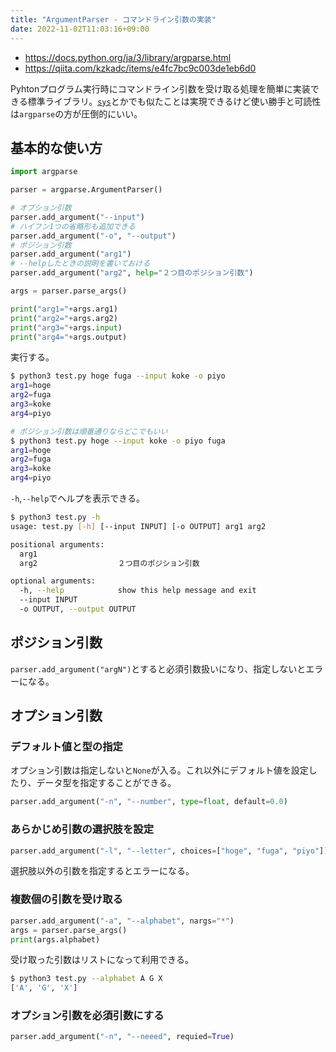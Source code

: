 ```yaml
---
title: "ArgumentParser - コマンドライン引数の実装"
date: 2022-11-02T11:03:16+09:00
---
```


- https://docs.python.org/ja/3/library/argparse.html
- https://qiita.com/kzkadc/items/e4fc7bc9c003de1eb6d0

Pyhtonプログラム実行時にコマンドライン引数を受け取る処理を簡単に実装できる標準ライブラリ。[`sys`](https://docs.python.org/ja/3/library/sys.html?highlight=sys#module-sys)とかでも似たことは実現できるけど使い勝手と可読性は`argparse`の方が圧倒的にいい。


## 基本的な使い方
```python
import argparse

parser = argparse.ArgumentParser()

# オプション引数
parser.add_argument("--input")
# ハイフン1つの省略形も追加できる
parser.add_argument("-o", "--output")
# ポジション引数
parser.add_argument("arg1")
# --helpしたときの説明を書いておける
parser.add_argument("arg2", help="２つ目のポジション引数")

args = parser.parse_args()

print("arg1="+args.arg1)
print("arg2="+args.arg2)
print("arg3="+args.input)
print("arg4="+args.output)
```

実行する。
```sh
$ python3 test.py hoge fuga --input koke -o piyo
arg1=hoge
arg2=fuga
arg3=koke
arg4=piyo

# ポジション引数は順番通りならどこでもいい
$ python3 test.py hoge --input koke -o piyo fuga
arg1=hoge
arg2=fuga
arg3=koke
arg4=piyo
```

`-h`,`--help`でヘルプを表示できる。
```sh
$ python3 test.py -h
usage: test.py [-h] [--input INPUT] [-o OUTPUT] arg1 arg2

positional arguments:
  arg1
  arg2                  ２つ目のポジション引数

optional arguments:
  -h, --help            show this help message and exit
  --input INPUT
  -o OUTPUT, --output OUTPUT
```


## ポジション引数
`parser.add_argument("argN")`とすると必須引数扱いになり、指定しないとエラーになる。

## オプション引数
### デフォルト値と型の指定
オプション引数は指定しないと`None`が入る。これ以外にデフォルト値を設定したり、データ型を指定することができる。
```python
parser.add_argument("-n", "--number", type=float, default=0.0)
```


### あらかじめ引数の選択肢を設定
```python
parser.add_argument("-l", "--letter", choices=["hoge", "fuga", "piyo"])
```
選択肢以外の引数を指定するとエラーになる。


### 複数個の引数を受け取る
```python
parser.add_argument("-a", "--alphabet", nargs="*")
args = parser.parse_args()
print(args.alphabet)
```

受け取った引数はリストになって利用できる。

```sh
$ python3 test.py --alphabet A G X
['A', 'G', 'X']
```


### オプション引数を必須引数にする
```python
parser.add_argument("-n", "--neeed", requied=True)
```
